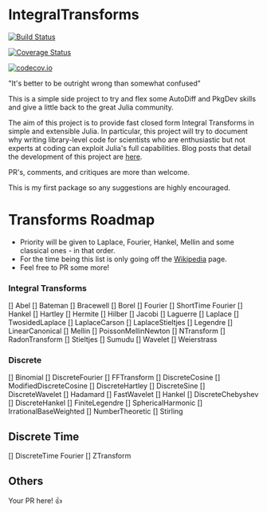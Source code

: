 # IntegralTransforms

[![Build Status](https://travis-ci.org/miguelraz/IntegralTransforms.jl.svg?branch=master)](https://travis-ci.org/miguelraz/IntegralTransforms.jl)

[![Coverage Status](https://coveralls.io/repos/miguelraz/IntegralTransforms.jl/badge.svg?branch=master&service=github)](https://coveralls.io/github/miguelraz/IntegralTransforms.jl?branch=master)

[![codecov.io](http://codecov.io/github/miguelraz/IntegralTransforms.jl/coverage.svg?branch=master)](http://codecov.io/github/miguelraz/IntegralTransforms.jl?branch=master)

"It's better to be outright wrong than somewhat confused"

This is a simple side project to try and flex some AutoDiff and PkgDev skills and give a little back to the great Julia community.

The aim of this project is to provide fast closed form Integral Transforms in simple and extensible Julia.
In  particular, this project will try to document why writing library-level code for scientists who
are enthusiastic but not experts at coding can exploit Julia's full capabilities.
Blog posts that detail the development of this project are [here](lmgtfy.com).

PR's, comments, and critiques are more than welcome.

This is my first package so any suggestions are highly encouraged.

# Transforms Roadmap

- Priority will be given to Laplace, Fourier, Hankel, Mellin and some classical ones - in that order.
- For the time being this list is only going off the [Wikipedia](https://en.wikipedia.org/wiki/List_of_transforms) page.
- Feel free to PR some more!

### Integral Transforms
[] Abel
[] Bateman
[] Bracewell
[] Borel
[] Fourier
[] ShortTime Fourier
[] Hankel
[] Hartley
[] Hermite
[] Hilber
[] Jacobi
[] Laguerre
[] Laplace
[] TwosidedLaplace
[] LaplaceCarson
[] LaplaceStieltjes
[] Legendre
[] LinearCanonical
[] Mellin
[] PoissonMellinNewton
[] NTransform
[] RadonTransform
[] Stieltjes
[] Sumudu
[] Wavelet
[] Weierstrass

### Discrete
[] Binomial
[] DiscreteFourier
[] FFTransform
[] DiscreteCosine
[] ModifiedDiscreteCosine
[] DiscreteHartley
[] DiscreteSine
[] DiscreteWavelet
[] Hadamard
[] FastWavelet
[] Hankel
[] DiscreteChebyshev
[] DiscreteHankel
[] FiniteLegendre
[] SphericalHarmonic
[] IrrationalBaseWeighted
[] NumberTheoretic
[] Stirling

## Discrete Time
[] DiscreteTime Fourier
[] ZTransform

## Others
 Your PR here! 👍
